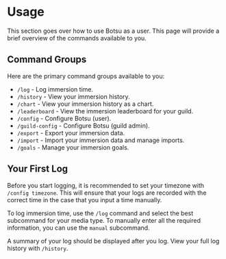 # Usage

This section goes over how to use Botsu as a user. This page
will provide a brief overview of the commands available to you.

## Command Groups
Here are the primary command groups available to you:
- `/log` - Log immersion time.
- `/history` - View your immersion history.
- `/chart` - View your immersion history as a chart.
- `/leaderboard` - View the immersion leaderboard for your guild.
- `/config` - Configure Botsu (user).
- `/guild-config` - Configure Botsu (guild admin).
- `/export` - Export your immersion data.
- `/import` - Import your immersion data and manage imports.
- `/goals` - Manage your immersion goals.

## Your First Log
Before you start logging, it is recommended to set your timezone with
`/config timezone`. This will ensure that your logs are recorded
with the correct time in the case that you input a time manually.

To log immersion time, use the `/log` command and select the best
subcommand for your media type. To manually enter all the required
information, you can use the `manual` subcommand. 

A summary of your log should be displayed after you log. View your
full log history with `/history`.
